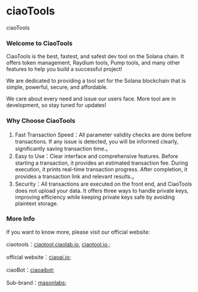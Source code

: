 # ciaoTools
ciaoTools

### Welcome to CiaoTools

CiaoTools is the best, fastest, and safest dev tool on the Solana chain. It offers token management, Raydium tools, Pump tools, and many other features to help you build a successful project!

We are dedicated to providing a tool set for the Solana blockchain that is simple, powerful, secure, and affordable.

We care about every need and issue our users face. More tool are in development, so stay tuned for updates!

### Why Choose CiaoTools

1. Fast Transaction Speed：All parameter validity checks are done before transactions. If any issue is detected, you will be informed clearly, significantly saving transaction time.。
2. Easy to Use：Clear interface and comprehensive features. Before starting a transaction, it provides an estimated transaction fee. During execution, it prints real-time transaction progress. After completion, it provides a transaction link and relevant results.。
3. Security：All transactions are executed on the front end, and CiaoTools does not upload your data. It offers three ways to handle private keys, improving efficiency while keeping private keys safe by avoiding plaintext storage.

### More Info

If you want to know more, please visit our official website:

ciaotools：[ciaotool.ciaolab.io](https://ciaotool.ciaolab.io/en-US/), [ciaotool.io](https://ciaotool.io/),;

official website：[ciaoai.io](https://www.ciaoai.io/);

ciaoBot：[ciaoaibot](https://www.ciaoaibot.com/);

Sub-brand：[masonlabs](https://tools.masonlabs.io);
